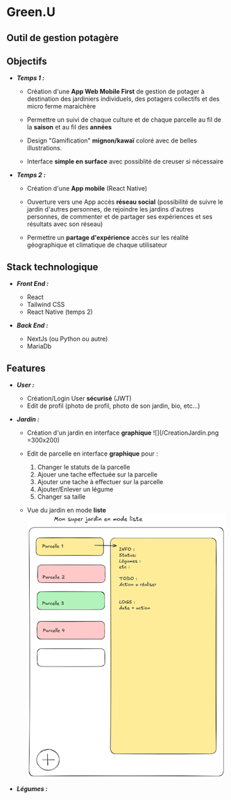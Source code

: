 # Green.U

## Outil de gestion potagère

## Objectifs
    
  - ***Temps 1 :***

    - Création d'une **App Web Mobile First** de gestion de potager à destination des jardiniers individuels, des potagers collectifs et des micro ferme maraichère

    - Permettre un suivi de chaque culture et de chaque parcelle au fil de la **saison** et au fil des **années**
            
    - Design "Gamification" **mignon/kawaï** coloré avec de belles illustrations.

    - Interface **simple en surface** avec possiblité de creuser si nécessaire

  - ***Temps 2 :***

    - Création d'une **App mobile** (React Native)

    - Ouverture vers une App accès **réseau social** (possibilité de suivre le jardin d'autres personnes, de rejoindre les jardins d'autres personnes, de commenter et de partager ses expériences et ses résultats avec son réseau)

    - Permettre un **partage d'expérience** accès sur les réalité géographique et climatique de chaque utilisateur

## Stack technologique

  - ***Front End :***

    - React
    - Tailwind CSS 
    - React Native (temps 2)

  - ***Back End :***

    - NextJs (ou Python ou autre)
    - MariaDb

## Features 

  - ***User :***

    - Création/Login User **sécurisé** (JWT)
    - Edit de profil (photo de profil, photo de son jardin, bio, etc...)
    
   - ***Jardin :***

      - Création d'un jardin en interface **graphique**
      ![](/CreationJardin.png =300x200)
      - Edit de parcelle en interface **graphique** pour :
            
        1. Changer le statuts de la parcelle
        2. Ajouer une tache effectuée sur la parcelle
        3. Ajouter une tache à effectuer sur la parcelle
        4. Ajouter/Enlever un légume
        5. Changer sa taille
      - Vue du jardin en mode **liste**
        ![](/JardinListe.png)
        
  - ***Légumes :***


        